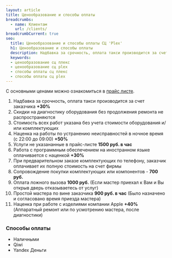 ```yaml
---
layout: article
title: Ценообразование и способы оплаты
breadcrumbs:
  - name: Клиентам
    url: /clients/
breadcrumbCurrent: true
seo:
  title: Ценообразование и способы оплаты СЦ 'Plex'
  h1: Ценообразование и способы оплаты
  description: Надбавка за срочность, оплата такси производится за счет заказчика +30%. Скидки на диагностику оборудования без продолжения ремонта не распространяются. Стоимость всех работ указана без учета стоимости оборудования и комплектующих.
  keywords: 
  - ценообразование сц плекс
  - ценообразование сц plex
  - способы оплаты сц плекс
  - способы оплаты сц plex
---
```

С основными ценами можно ознакомиться в [прайс листе](/services/price/).


1. Надбавка за срочность, оплата такси производится за счет заказчика **+30%**
2. Скидки на диагностику оборудования без продолжения ремонта не распространяются
3. Стоимость всех работ указана без учета стоимости оборудования и/или комплектующих
4. Наценка на работы по устранению неисправностей в ночное время (с 22:00 до 09:00) **+50%**
5. Услуги не указананные в прайс-листе **1500 руб. в час**
6. Работа с программным обеспечением на иностранном языке оплачивается с наценкой **+30%**
7. При предварительном заказе комплектующих по телефону, заказчик оплачивает их полную стоимость на счет фирмы
8. Сопровождение покупки комплектующих или компонентов - **700 руб.**
9. Оплата ложного вызова **1000 руб.** (Если мастер приехал к Вам и Вы открыв дверь отказываетесь от услуг)
10. Простой мастера по вине заказчика **900 руб. в час** (Было назначено и согласовано время приезда мастера)
11.	Наценка при работе с изделиями компании Apple **+40%** (Аппаратный ремонт или по усмотрению мастера, после диагностики)


### Способы оплаты

* Наличными
* Qiwi
* Yandex Деньги
